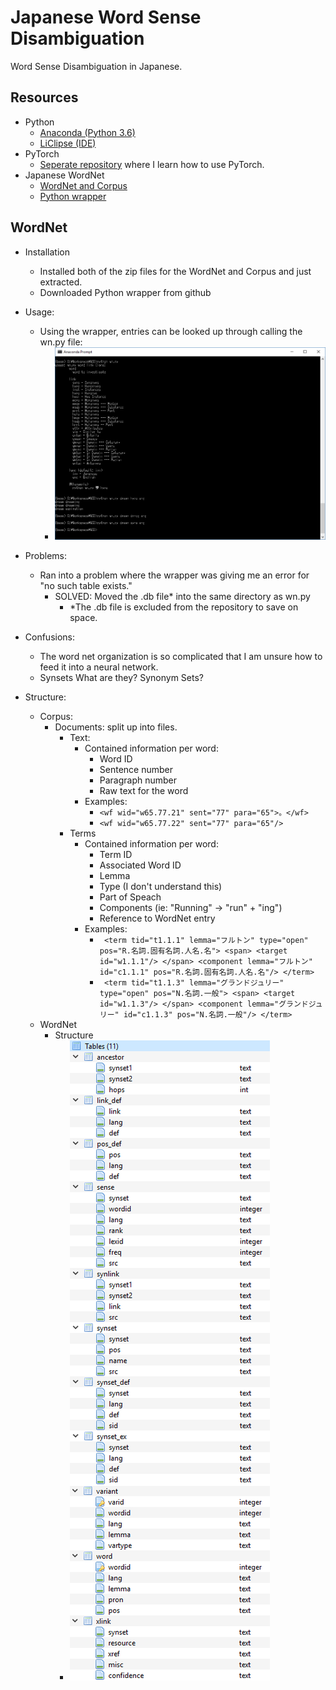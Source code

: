 # Japanese Word Sense Disambiguation
Word Sense Disambiguation in Japanese.

## Resources
* Python
  * [Anaconda (Python 3.6)](https://www.anaconda.com/)
  * [LiClipse (IDE)](https://www.liclipse.com/)
* PyTorch
  * [Seperate repository](https://github.com/JustinVeyna/Exploring-PyTorch) where I learn how to use PyTorch.
* Japanese WordNet 
  * [WordNet and Corpus](http://compling.hss.ntu.edu.sg/wnja/)
  * [Python wrapper](https://github.com/katryo/wordnet_python)

## WordNet
* Installation
  * Installed both of the zip files for the WordNet and Corpus and just extracted.
  * Downloaded Python wrapper from github

* Usage:
  * Using the wrapper, entries can be looked up through calling the wn.py file:
    * ![alt text](website/imgs/wordnet_invocation.png)

* Problems:
  * Ran into a problem where the wrapper was giving me an error for "no such table exists."
    * SOLVED: Moved the .db file* into the same directory as wn.py
      * *The .db file is excluded from the repository to save on space.

* Confusions:
  * The word net organization is so complicated that I am unsure how to feed it into a neural network.
  * Synsets What are they? Synonym Sets?
  
* Structure:
  * Corpus:
    * Documents: split up into files.
      * Text:
        * Contained information per word:
          * Word ID
          * Sentence number
          * Paragraph number
          * Raw text for the word
        * Examples:
          * `<wf wid="w65.77.21" sent="77" para="65">。</wf>`
          * `<wf wid="w65.77.22" sent="77" para="65"/>`
      * Terms
        * Contained information per word:
          * Term ID
          * Associated Word ID
          * Lemma
          * Type (I don't understand this)
          * Part of Speach
          * Components (ie: "Running" -> "run" + "ing")
          * Reference to WordNet entry
        * Examples:
          * ` <term tid="t1.1.1" lemma="フルトン" type="open" pos="R.名詞.固有名詞.人名.名">
                <span>
                  <target id="w1.1.1"/>
                </span>
                <component lemma="フルトン" id="c1.1.1" pos="R.名詞.固有名詞.人名.名"/>
                </term>`
          * ` <term tid="t1.1.3" lemma="グランドジュリー" type="open" pos="N.名詞.一般">
                <span>
                  <target id="w1.1.3"/>
                </span>
                <component lemma="グランドジュリー" id="c1.1.3" pos="N.名詞.一般"/>
              </term>`
  * WordNet
    * Structure
      * ![alt text](website/imgs/wordnet_tables.png)
